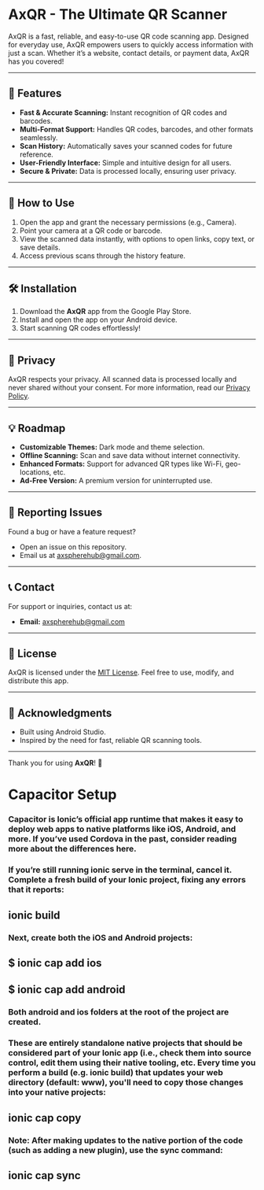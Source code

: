 # AxQR - The Ultimate QR Scanner  

AxQR is a fast, reliable, and easy-to-use QR code scanning app. Designed for everyday use, AxQR empowers users to quickly access information with just a scan. Whether it’s a website, contact details, or payment data, AxQR has you covered!  

---

## 🚀 Features  

- **Fast & Accurate Scanning:** Instant recognition of QR codes and barcodes.  
- **Multi-Format Support:** Handles QR codes, barcodes, and other formats seamlessly.  
- **Scan History:** Automatically saves your scanned codes for future reference.  
- **User-Friendly Interface:** Simple and intuitive design for all users.  
- **Secure & Private:** Data is processed locally, ensuring user privacy.  

---

## 📱 How to Use  

1. Open the app and grant the necessary permissions (e.g., Camera).  
2. Point your camera at a QR code or barcode.  
3. View the scanned data instantly, with options to open links, copy text, or save details.  
4. Access previous scans through the history feature.  

---

## 🛠️ Installation  

1. Download the **AxQR** app from the Google Play Store.  
2. Install and open the app on your Android device.  
3. Start scanning QR codes effortlessly!  

---

## 🔐 Privacy  

AxQR respects your privacy. All scanned data is processed locally and never shared without your consent. For more information, read our [Privacy Policy](https://your-privacy-policy-url.com).  

---

## 💡 Roadmap  

- **Customizable Themes:** Dark mode and theme selection.  
- **Offline Scanning:** Scan and save data without internet connectivity.  
- **Enhanced Formats:** Support for advanced QR types like Wi-Fi, geo-locations, etc.  
- **Ad-Free Version:** A premium version for uninterrupted use.  

---

## 🐛 Reporting Issues  

Found a bug or have a feature request?  
- Open an issue on this repository.  
- Email us at [axspherehub@gmail.com](mailto:axspherehub@gmail.com).  

---

## 📞 Contact  

For support or inquiries, contact us at:  
- **Email:** [axspherehub@gmail.com](mailto:axspherehub@gmail.com)  

---

## 📄 License  

AxQR is licensed under the [MIT License](LICENSE). Feel free to use, modify, and distribute this app.  

---

## 🌟 Acknowledgments  

- Built using Android Studio.  
- Inspired by the need for fast, reliable QR scanning tools.  

---

Thank you for using **AxQR**! 🚀

# Capacitor Setup
### Capacitor is Ionic’s official app runtime that makes it easy to deploy web apps to native platforms like iOS, Android, and more. If you’ve used Cordova in the past, consider reading more about the differences here.

### If you’re still running ionic serve in the terminal, cancel it. Complete a fresh build of your Ionic project, fixing any errors that it reports:

## ionic build

### Next, create both the iOS and Android projects:

## $ ionic cap add ios
## $ ionic cap add android

### Both android and ios folders at the root of the project are created. 
### These are entirely standalone native projects that should be considered part of your Ionic app (i.e., check them into source control, edit them using their native tooling, etc. Every time you perform a build (e.g. ionic build) that updates your web directory (default: www), you'll need to copy those changes into your native projects:

## ionic cap copy

### Note: After making updates to the native portion of the code (such as adding a new plugin), use the sync command:

## ionic cap sync
